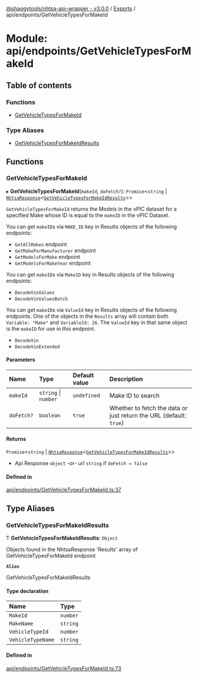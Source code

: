 [@shaggytools/nhtsa-api-wrapper - v3.0.0](../index.md) / [Exports](../modules.md) / api/endpoints/GetVehicleTypesForMakeId

# Module: api/endpoints/GetVehicleTypesForMakeId

## Table of contents

### Functions

- [GetVehicleTypesForMakeId](api_endpoints_GetVehicleTypesForMakeId.md#getvehicletypesformakeid)

### Type Aliases

- [GetVehicleTypesForMakeIdResults](api_endpoints_GetVehicleTypesForMakeId.md#getvehicletypesformakeidresults)

## Functions

### GetVehicleTypesForMakeId

▸ **GetVehicleTypesForMakeId**(`makeId`, `doFetch?`): `Promise`<`string` \| [`NhtsaResponse`](api_types.md#nhtsaresponse)<[`GetVehicleTypesForMakeIdResults`](api_endpoints_GetVehicleTypesForMakeId.md#getvehicletypesformakeidresults)\>\>

`GetVehicleTypesForMakeId` returns the Models in the vPIC dataset for a specified Make
whose ID is equal to the `makeID` in the vPIC Dataset.

You can get `makeID`s via `MAKE_ID` key in Results objects of the following endpoints:
- `GetAllMakes` endpoint
- `GetMakeForManufacturer` endpoint
- `GetModelsForMake` endpoint
- `GetModelsForMakeYear` endpoint

You can get `makeID`s via `MakeID` key in Results objects of the following endpoints:
- `DecodeVinValues`
- `DecodeVinValuesBatch`

You can get `makeID`s via `ValueId` key in Results objects of the following endpoints.
One of the objects in the `Results` array will contain both `Variable: "Make"` and
`VariableId: 26`. The `ValueId` key in that same object is the `makeID` for use in this
endpoint.
- `DecodeVin`
- `DecodeVinExtended`

#### Parameters

| Name | Type | Default value | Description |
| :------ | :------ | :------ | :------ |
| `makeId` | `string` \| `number` | `undefined` | Make ID to search |
| `doFetch?` | `boolean` | `true` | Whether to fetch the data or just return the URL (default: `true`) |

#### Returns

`Promise`<`string` \| [`NhtsaResponse`](api_types.md#nhtsaresponse)<[`GetVehicleTypesForMakeIdResults`](api_endpoints_GetVehicleTypesForMakeId.md#getvehicletypesformakeidresults)\>\>

- Api Response
`object` -or- url `string` if `doFetch = false`

#### Defined in

[api/endpoints/GetVehicleTypesForMakeId.ts:37](https://github.com/ShaggyTech/nhtsa-api-wrapper/blob/19d28b5/packages/lib/src/api/endpoints/GetVehicleTypesForMakeId.ts#L37)

## Type Aliases

### GetVehicleTypesForMakeIdResults

Ƭ **GetVehicleTypesForMakeIdResults**: `Object`

Objects found in the NhtsaResponse 'Results' array of GetVehicleTypesForMakeId endpoint

**`Alias`**

GetVehicleTypesForMakeIdResults

#### Type declaration

| Name | Type |
| :------ | :------ |
| `MakeId` | `number` |
| `MakeName` | `string` |
| `VehicleTypeId` | `number` |
| `VehicleTypeName` | `string` |

#### Defined in

[api/endpoints/GetVehicleTypesForMakeId.ts:73](https://github.com/ShaggyTech/nhtsa-api-wrapper/blob/19d28b5/packages/lib/src/api/endpoints/GetVehicleTypesForMakeId.ts#L73)
